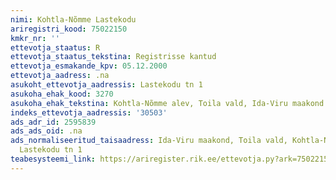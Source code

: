 ```yaml
---
nimi: Kohtla-Nõmme Lastekodu
ariregistri_kood: 75022150
kmkr_nr: ''
ettevotja_staatus: R
ettevotja_staatus_tekstina: Registrisse kantud
ettevotja_esmakande_kpv: 05.12.2000
ettevotja_aadress: .na
asukoht_ettevotja_aadressis: Lastekodu tn 1
asukoha_ehak_kood: 3270
asukoha_ehak_tekstina: Kohtla-Nõmme alev, Toila vald, Ida-Viru maakond
indeks_ettevotja_aadressis: '30503'
ads_adr_id: 2595839
ads_ads_oid: .na
ads_normaliseeritud_taisaadress: Ida-Viru maakond, Toila vald, Kohtla-Nõmme alev,
  Lastekodu tn 1
teabesysteemi_link: https://ariregister.rik.ee/ettevotja.py?ark=75022150&ref=rekvisiidid
---
```

